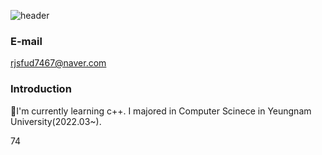 ![header](https://capsule-render.vercel.app/api?type=waving&height=200&section=header&text=Welcome%20to%20GeonRyoung's%20Github)
### E-mail
rjsfud7467@naver.com

### Introduction 
🌱I'm currently learning c++.
I majored in Computer Scinece in Yeungnam University(2022.03~).


<!--
**GeonRyoung/GeonRyoung** is a ✨ _special_ ✨ repository because its `README.md` (this file) appears on your GitHub profile.

Here are some ideas to get you started:

- 🔭 I’m currently working on ...
- 🌱 I’m currently learning ...
- 👯 I’m looking to collaborate on ...
- 🤔 I’m looking for help with ...
- 💬 Ask me about ...
- 📫 How to reach me: ...
- 😄 Pronouns: ...
- ⚡ Fun fact: ...
-->
74
